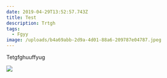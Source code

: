 ```yaml
---
date: 2019-04-29T13:52:57.743Z
title: Test
description: Trtgh
tags:
  - Fgyy
image: /uploads/b4a69abb-2d9a-4d01-88a6-209787e04787.jpeg
---
```

Tetgfghuuffyug

![](/uploads/8a07325b-df8a-44ec-9b48-7729222863c5.jpeg)
